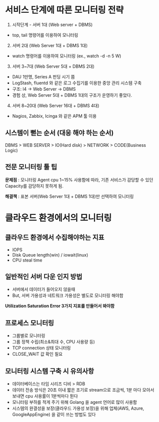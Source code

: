 서비스 단계에 따른 모니터링 전략
===============
1. 시작단계 - 서버 1대 (Web server + DBMS)

- top, tail 명령어를 이용하여 모니터링

2. 서버 2대 (Web Server 1대 + DBMS 1대)

- watch 명령어를 이용하여 모니터링 (ex., watch -d -n 5 W)

3. 서버 3~7대 (Web Server 5대 + DBMS 2대)

- DAU 1만명, Series A 펀딩 시기 쯤
- LogStash, fluentd 와 같은 로그 수집기를 이용한 중앙 관리 시스템 구축
- 구조: l4 -> Web Server -> DBMS
- 경험 상, Web Server 5대 + DBMS 1대의 구조가 운영하기 좋았다.

4. 서버 8~20대 (Web Server 16대 + DBMS 4대)

- Nagios, Zabbix, Icinga 와 같은 APM 툴 이용


시스템이 뻗는 순서 (대응 해야 하는 순서)
---------
DBMS > WEB SERVER > IO(Hard disk) > NETWORK > CODE(Business Logic)

전문 모니터링 툴 팁
--------
**문제점** : 모니터링 Agent cpu 1~15% 사용함에 따라, 기존 서비스가 감당할 수 있던 Capacity를 감당하지 못하게 됨.

**해결책** : 표본 서버(Web Server 1대 + DBMS 1대)만 선택하여 모니터링


클라우드 환경에서의 모니터링
========

클라우드 환경에서 수집해야하는 지표
----
- IOPS
- Disk Queue length(win) / iowait(linux)
- CPU steal time

일반적인 서버 다운 인지 방법
-----
- 서버에서 데이터가 들어오지 않을때
- But, 서버 가용성과 네트워크 가용성은 별도로 모니터링 해야함

**Utilization Saturation Error 3가지 지표를 만들어서 봐야함**

프로세스 모니터링
-----
- 그룹별로 모니터링 
- 그룹 정책 수립(최소&최대 수, CPU 사용량 등)
- TCP connection 상태 모니터링
- CLOSE_WAIT 값 확인 필요

모니터링 시스템 구축 시 유의사항
------
- 데이터베이스는 타임 시리즈 디비 > RDB
- 데이터 전송 방식은 20초 이내 짧은 조기로 stream으로 조금씩, 1분 마다 모아서 보내면 cpu 사용률이 1분씩마다 튄다
- 모니터링 부하를 적게 주기 위해 Golang 을 agent 언어로 많이 사용함
- 시스템의 완결성을 보장(클라우드 가용성 보장)을 위해 업체(AWS, Azure, GoogleAppEngine) 을 같이 쓰는 방법도 있다
